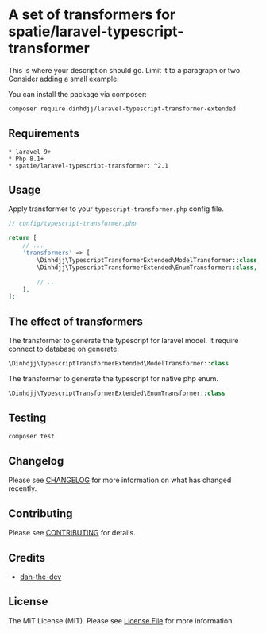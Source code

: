 # A set of transformers for spatie/laravel-typescript-transformer

This is where your description should go. Limit it to a paragraph or two. Consider adding a small example.

You can install the package via composer:

```bash
composer require dinhdjj/laravel-typescript-transformer-extended
```

## Requirements

    * laravel 9+
    * Php 8.1+
    * spatie/laravel-typescript-transformer: ^2.1

## Usage

Apply transformer to your `typescript-transformer.php` config file.

```php
// config/typescript-transformer.php

return [
    // ...
    'transformers' => [
        \Dinhdjj\TypescriptTransformerExtended\ModelTransformer::class,
        \Dinhdjj\TypescriptTransformerExtended\EnumTransformer::class,

        // ...
    ],
];
```

## The effect of transformers

The transformer to generate the typescript for laravel model. It require connect to database on generate.

```php
\Dinhdjj\TypescriptTransformerExtended\ModelTransformer::class
```

The transformer to generate the typescript for native php enum.

```php
\Dinhdjj\TypescriptTransformerExtended\EnumTransformer::class
```

## Testing

```bash
composer test
```

## Changelog

Please see [CHANGELOG](CHANGELOG.md) for more information on what has changed recently.

## Contributing

Please see [CONTRIBUTING](CONTRIBUTING.md) for details.

## Credits

- [dan-the-dev](https://github.com/dan-the-dev)

## License

The MIT License (MIT). Please see [License File](LICENSE.md) for more information.
